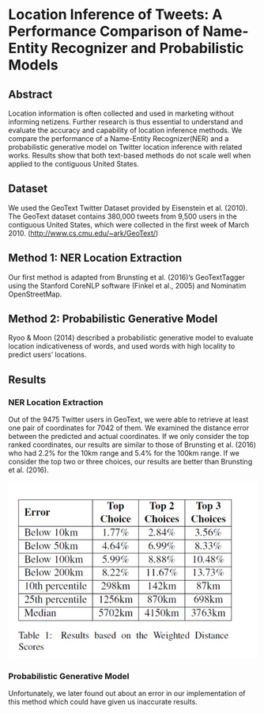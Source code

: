 # Location Inference of Tweets: A Performance Comparison of Name-Entity Recognizer and Probabilistic Models

## Abstract
Location information is often collected and used in marketing without informing netizens. Further research is thus essential to understand and evaluate the accuracy and capability of location inference methods. We compare the performance of a Name-Entity Recognizer(NER) and a probabilistic generative model on Twitter location inference with related works. Results show that both text-based methods do not scale well when applied to the contiguous United States.

## Dataset
We used the GeoText Twitter Dataset provided by Eisenstein et al. (2010). The GeoText dataset contains 380,000 tweets from 9,500 users in the contiguous United States, which were collected in the first week of March 2010. (http://www.cs.cmu.edu/~ark/GeoText/)

## Method 1: NER Location Extraction
Our first method is adapted from Brunsting et al. (2016)’s GeoTextTagger using the Stanford CoreNLP software (Finkel et al., 2005) and Nominatim OpenStreetMap.

## Method 2: Probabilistic Generative Model
Ryoo & Moon (2014) described a probabilistic generative model to evaluate location indicativeness of words, and used words with high locality to predict users’ locations.

## Results
### NER Location Extraction
Out of the 9475 Twitter users in GeoText, we were able to retrieve at least one pair of coordinates for 7042 of them. We examined the distance error between the predicted and actual coordinates. If we only consider the top ranked coordinates, our results are similar to those of Brunsting et al. (2016) who had 2.2% for the 10km range and 5.4% for the 100km range. If we consider the top two or three choices, our results are better than Brunsting et al. (2016).

![Results based on the Weighted Distance Scores](Screenshot_table1.jpg)

### Probabilistic Generative Model
Unfortunately, we later found out about an error in our implementation of this method which could have given us inaccurate results.
